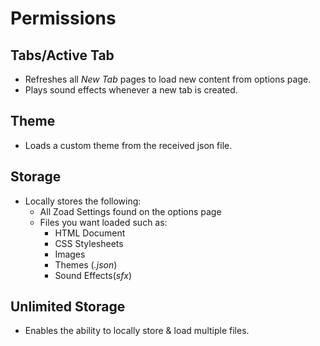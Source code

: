 # Permissions
## Tabs/Active Tab
- Refreshes all _New Tab_ pages to load new content from options page.
- Plays sound effects whenever a new tab is created.

## Theme
- Loads a custom theme from the received json file.

## Storage
- Locally stores the following:
    - All Zoad Settings found on the options page
    - Files you want loaded such as:
        - HTML Document
        - CSS Stylesheets
        - Images
        - Themes (_.json_)
        - Sound Effects(_sfx_)
    
## Unlimited Storage
- Enables the ability to locally store & load multiple files.
